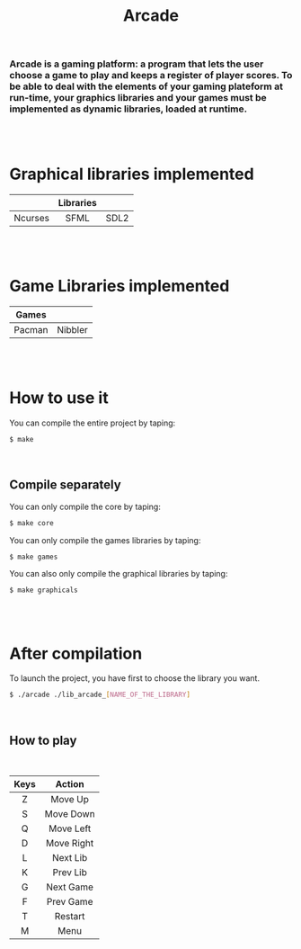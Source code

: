 <h1 align="center">Arcade</h1>

<br/>

<h3>Arcade is a gaming platform: a program that lets the user choose a game to play and keeps a register of player scores.
To be able to deal with the elements of your gaming plateform at run-time, your graphics libraries and your games
must be implemented as dynamic libraries, loaded at runtime.
</h3>

<br/>
<br/>

# Graphical libraries implemented

|             |   Libraries   |            |
|:-----------:|:-------------:|:----------:|
|   Ncurses   |      SFML     |    SDL2    |

</br>
</br>

# Game Libraries implemented

|             Games|      |
|:-----------:|:-------------:|
|   Pacman   |      Nibbler     |

<br/>
<br/>

# How to use it

You can compile the entire project by taping:

```bash
$ make
```

</br>

## Compile separately

You can only compile the core by taping:

```bash
$ make core
```

You can only compile the games libraries by taping:

```bash
$ make games
```

You can also only compile the graphical libraries by taping:

```bash
$ make graphicals
```

</br>
</br>

# After compilation

To launch the project, you have first to choose the library you want.

```bash
$ ./arcade ./lib_arcade_[NAME_OF_THE_LIBRARY]
```

</br>

## How to play

</br>


|     Keys    |      Action      |
|:-----------:|:----------------:|
|   Z         |      Move Up     |
|   S         |      Move Down   |
|   Q         |      Move Left   |
|   D         |      Move Right  |
|   L         |      Next Lib    |
|   K         |      Prev Lib    |
|   G         |      Next Game   |
|   F         |      Prev Game   |
|   T         |      Restart     |
|   M         |      Menu        |